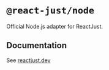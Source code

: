 # `@react-just/node`

Official Node.js adapter for ReactJust.

## Documentation

See [reactjust.dev](https://reactjust.dev)
